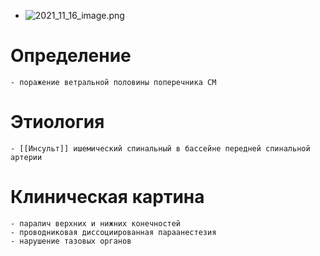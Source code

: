 - ![2021_11_16_image.png](https://cdn.logseq.com/%2F90d07cd0-0c20-405f-b80f-bbc874a0823a4cb1a65f-09b5-456b-99ec-a175a4a300462021_11_16_image.png?Expires=4790671772&Signature=EoYbKR-C458K0~OMS0FM87e~-08vLZQVM1veBKlKq7W8nSxQQIuL4YZG9a5ntthxKg9MH12DpJAVzrS63dyWWNxhl~YtlljAhtwmBOsAaiSHucF48o95vE-tdqWB-ydGq40n-lVmmYEeHrv1NzEh0mIxsKbok2pweeJJPyFXgesfWUtQ3EEygMJpQF0hqGgPoXGAMjZ1fCS34-YaoO7sdiZSxL7NDmN9CFvaxJozT0RTnxW~uHdYq2QqUjDhyF9LS0LK-8iovTN-NZzyDtoMeEPGI5l-8SvFIQ6EDPymNZVBhh8zQN3PASTtUZWhL-xtprsP49st~FjHt5SS5JIkPQ__&Key-Pair-Id=APKAJE5CCD6X7MP6PTEA)
# Определение
	- поражение ветральной половины поперечника СМ
# Этиология
	- [[Инсульт]] ишемический спинальный в бассейне передней спинальной артерии
# Клиническая картина
	- паралич верхних и нижних конечностей
	- проводниковая диссоциированная параанестезия
	- нарушение тазовых органов